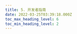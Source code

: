```yaml
---
title: 5. 开发者指南
date: 2022-03-25T03:39:18.000Z
toc_max_heading_level: 6
toc_min_heading_level: 2
---
```



